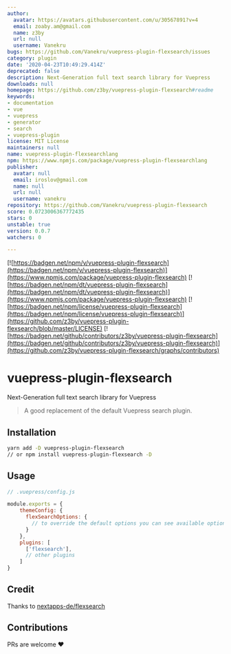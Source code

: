 ```yaml
---
author:
  avatar: https://avatars.githubusercontent.com/u/30567891?v=4
  email: zoaby.am@gmail.com
  name: z3by
  url: null
  username: Vanekru
bugs: https://github.com/Vanekru/vuepress-plugin-flexsearch/issues
category: plugin
date: '2020-04-23T10:49:29.414Z'
deprecated: false
description: Next-Generation full text search library for Vuepress
downloads: null
homepage: https://github.com/z3by/vuepress-plugin-flexsearch#readme
keywords:
- documentation
- vue
- vuepress
- generator
- search
- vuepress-plugin
license: MIT License
maintainers: null
name: vuepress-plugin-flexsearchlang
npm: https://www.npmjs.com/package/vuepress-plugin-flexsearchlang
publisher:
  avatar: null
  email: iroslov@gmail.com
  name: null
  url: null
  username: vanekru
repository: https://github.com/Vanekru/vuepress-plugin-flexsearch
score: 0.0723006367772435
stars: 0
unstable: true
version: 0.0.7
watchers: 0

---
```


[![https://badgen.net/npm/v/vuepress-plugin-flexsearch](https://badgen.net/npm/v/vuepress-plugin-flexsearch)](https://www.npmjs.com/package/vuepress-plugin-flexsearch)
[![https://badgen.net/npm/dt/vuepress-plugin-flexsearch](https://badgen.net/npm/dt/vuepress-plugin-flexsearch)](https://www.npmjs.com/package/vuepress-plugin-flexsearch)
[![https://badgen.net/npm/license/vuepress-plugin-flexsearch](https://badgen.net/npm/license/vuepress-plugin-flexsearch)](https://github.com/z3by/vuepress-plugin-flexsearch/blob/master/LICENSE)
[![https://badgen.net/github/contributors/z3by/vuepress-plugin-flexsearch](https://badgen.net/github/contributors/z3by/vuepress-plugin-flexsearch)](https://github.com/z3by/vuepress-plugin-flexsearch/graphs/contributors)


# vuepress-plugin-flexsearch

Next-Generation full text search library for Vuepress

> A good replacement of the default Vuepress search plugin.

## Installation

```bash
yarn add -D vuepress-plugin-flexsearch
// or npm install vuepress-plugin-flexsearch -D

```

## Usage

```js
// .vuepress/config.js

module.exports = {
    themeConfig: {
      flexSearchOptions: {
        // to override the default options you can see available options on https://github.com/nextapps-de/flexsearch
      }
    },
    plugins: [
      ['flexsearch'],
      // other plugins
    ]
}
```

## Credit

Thanks to [nextapps-de/flexsearch](https://github.com/nextapps-de/flexsearch)

## Contributions

PRs are welcome :heart:
